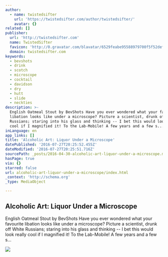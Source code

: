 ```yaml
---
author:
  - name: twistedsifter
    url: 'https://twistedsifter.com/author/twistedsifter/'
    avatar: {}
related: []
publisher:
  url: 'http://twistedsifter.com'
  name: TwistedSifter
  favicon: 'http://0.gravatar.com/blavatar/6529feabe95588979700f5f52defec4f?s=16'
  domain: twistedsifter.com
keywords:
  - bevshots
  - drink
  - scotch
  - microscope
  - cocktail
  - davidson
  - dry
  - hutt
  - slide
  - neckties
description: >-
  English Oatmeal Stout by BevShots Have you ever wondered what your favourite
  libation looks like under a microscope? Picture a scientist, drunk off White
  Russians; staring into his glass and thinking -- I bet this would look really
  cool if I magnified it! To the Lab-Mobile! A few years and a few s...
inLanguage: en
app_links: []
title: 'Alcoholic Art: Liquor Under a Microscope'
datePublished: '2016-07-27T20:25:52.455Z'
dateModified: '2016-07-27T20:25:51.716Z'
sourcePath: _posts/2016-04-30-alcoholic-art-liquor-under-a-microscope.md
hasPage: true
via: {}
starred: false
url: alcoholic-art-liquor-under-a-microscope/index.html
_context: 'http://schema.org'
_type: MediaObject

---
```

<article style=""><h1>Alcoholic Art: Liquor Under a Microscope</h1><p>English Oatmeal Stout by BevShots Have you ever wondered what your favourite libation looks like under a microscope? Picture a scientist, drunk off White Russians; staring into his glass and thinking -- I bet this would look really cool if I magnified it! To the Lab-Mobile! A few years and a few s...</p><img src="http://twistedsifter.files.wordpress.com/2010/06/english-oatmeal-stout-under-alcohol-under-a-microscope.jpg?w=693&amp;h=457" /></article>
